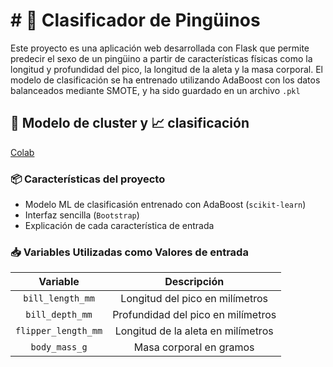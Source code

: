 # # :penguin: Clasificador de Pingüinos 
Este proyecto es una aplicación web desarrollada con Flask que permite predecir el sexo de un pingüino a partir de características físicas como la longitud y profundidad del pico, la longitud de la aleta y la masa corporal. El modelo de clasificación se ha entrenado utilizando AdaBoost con los datos balanceados mediante SMOTE, y ha sido guardado en un archivo `.pkl`

## :jigsaw: Modelo de cluster y :chart_with_upwards_trend: clasificación
[Colab](https://colab.research.google.com/drive/1nthSjExKFz8QvYPAK6YfNQqdNWHs_3gF)

### :package: Características del proyecto
 - Modelo ML de clasificasión entrenado con AdaBoost (`scikit-learn`)
 - Interfaz sencilla (`Bootstrap`)
 - Explicación de cada característica de entrada

### :inbox_tray: Variables Utilizadas como Valores de entrada

| Variable            | Descripción                        |
|:-------------------:|:----------------------------------:|
| `bill_length_mm`    | Longitud del pico en milímetros    |
| `bill_depth_mm`     | Profundidad del pico en milímetros | 
| `flipper_length_mm` | Longitud de la aleta en milímetros | 
| `body_mass_g`       | Masa corporal en gramos            |